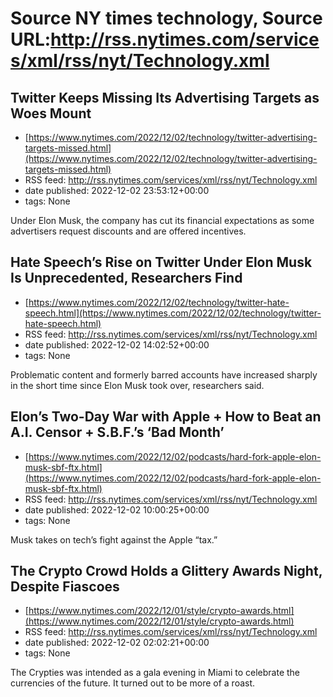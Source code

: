 # Source NY times technology, Source URL:http://rss.nytimes.com/services/xml/rss/nyt/Technology.xml

## Twitter Keeps Missing Its Advertising Targets as Woes Mount
 - [https://www.nytimes.com/2022/12/02/technology/twitter-advertising-targets-missed.html](https://www.nytimes.com/2022/12/02/technology/twitter-advertising-targets-missed.html)
 - RSS feed: http://rss.nytimes.com/services/xml/rss/nyt/Technology.xml
 - date published: 2022-12-02 23:53:12+00:00
 - tags: None

Under Elon Musk, the company has cut its financial expectations as some advertisers request discounts and are offered incentives.

## Hate Speech’s Rise on Twitter Under Elon Musk Is Unprecedented, Researchers Find
 - [https://www.nytimes.com/2022/12/02/technology/twitter-hate-speech.html](https://www.nytimes.com/2022/12/02/technology/twitter-hate-speech.html)
 - RSS feed: http://rss.nytimes.com/services/xml/rss/nyt/Technology.xml
 - date published: 2022-12-02 14:02:52+00:00
 - tags: None

Problematic content and formerly barred accounts have increased sharply in the short time since Elon Musk took over, researchers said.

## Elon’s Two-Day War with Apple + How to Beat an A.I. Censor + S.B.F.’s ‘Bad Month’
 - [https://www.nytimes.com/2022/12/02/podcasts/hard-fork-apple-elon-musk-sbf-ftx.html](https://www.nytimes.com/2022/12/02/podcasts/hard-fork-apple-elon-musk-sbf-ftx.html)
 - RSS feed: http://rss.nytimes.com/services/xml/rss/nyt/Technology.xml
 - date published: 2022-12-02 10:00:25+00:00
 - tags: None

Musk takes on tech’s fight against the Apple “tax.”

## The Crypto Crowd Holds a Glittery Awards Night, Despite Fiascoes
 - [https://www.nytimes.com/2022/12/01/style/crypto-awards.html](https://www.nytimes.com/2022/12/01/style/crypto-awards.html)
 - RSS feed: http://rss.nytimes.com/services/xml/rss/nyt/Technology.xml
 - date published: 2022-12-02 02:02:21+00:00
 - tags: None

The Crypties was intended as a gala evening in Miami to celebrate the currencies of the future. It turned out to be more of a roast.
